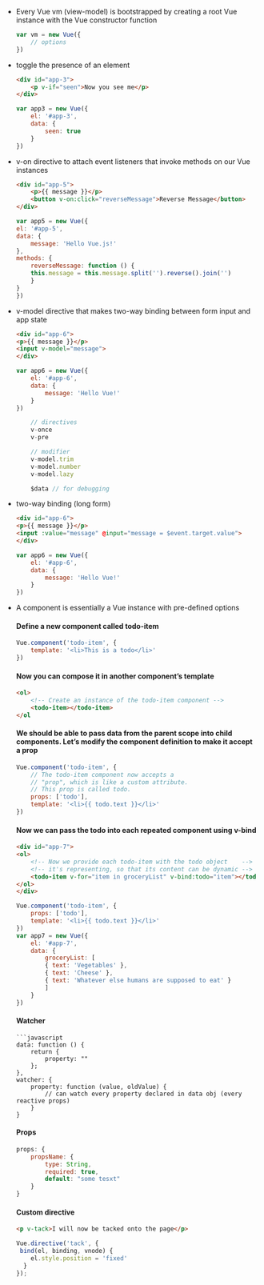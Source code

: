 
- Every Vue vm (view-model) is bootstrapped by creating a root Vue instance with the Vue constructor function
    ```javascript
    var vm = new Vue({
        // options
    })
    ```

- toggle the presence of an element
    ```html
    <div id="app-3">
        <p v-if="seen">Now you see me</p>
    </div>
    ```
    ```javascript
    var app3 = new Vue({
        el: '#app-3',
        data: {
            seen: true
        }
    })
    ```

- v-on directive to attach event listeners that invoke methods on our Vue instances
    ```html
    <div id="app-5">
        <p>{{ message }}</p>
        <button v-on:click="reverseMessage">Reverse Message</button>
    </div>
    ```
    ```javascript
    var app5 = new Vue({
    el: '#app-5',
    data: {
        message: 'Hello Vue.js!'
    },
    methods: {
        reverseMessage: function () {
        this.message = this.message.split('').reverse().join('')
        }
    }
    })
    ```

- v-model directive that makes two-way binding between form input and app state
    ```html
    <div id="app-6">
    <p>{{ message }}</p>
    <input v-model="message">
    </div>
    ```
    ```javascript
    var app6 = new Vue({
        el: '#app-6',
        data: {
            message: 'Hello Vue!'
        }
    })
    ```
    
    ```js
        // directives
        v-once
        v-pre
    ```
    
    ```js
        // modifier
        v-model.trim
        v-model.number
        v-model.lazy
    ```
    ```js
        $data // for debugging
    ```

- two-way binding (long form)
    ```html
    <div id="app-6">
    <p>{{ message }}</p>
    <input :value="message" @input="message = $event.target.value">
    </div>
    ```
    ```javascript
    var app6 = new Vue({
        el: '#app-6',
        data: {
            message: 'Hello Vue!'
        }
    })
    ```

- A component is essentially a Vue instance with pre-defined options
    
    #### Define a new component called todo-item
    ```javascript
    Vue.component('todo-item', {
        template: '<li>This is a todo</li>'
    })
    ```

    #### Now you can compose it in another component’s template
    ```html
    <ol>
        <!-- Create an instance of the todo-item component -->
        <todo-item></todo-item>
    </ol
    ```

    #### We should be able to pass data from the parent scope into child components. Let’s modify the component definition to make it accept a prop
    ```javascript
    Vue.component('todo-item', {
        // The todo-item component now accepts a
        // "prop", which is like a custom attribute.
        // This prop is called todo.
        props: ['todo'],
        template: '<li>{{ todo.text }}</li>'
    })
    ```

    #### Now we can pass the todo into each repeated component using v-bind
    ```html
    <div id="app-7">
    <ol>
        <!-- Now we provide each todo-item with the todo object    -->
        <!-- it's representing, so that its content can be dynamic -->
        <todo-item v-for="item in groceryList" v-bind:todo="item"></todo-item>
    </ol>
    </div>
    ```
    ```javascript
    Vue.component('todo-item', {
        props: ['todo'],
        template: '<li>{{ todo.text }}</li>'
    })
    var app7 = new Vue({
        el: '#app-7',
        data: {
            groceryList: [
            { text: 'Vegetables' },
            { text: 'Cheese' },
            { text: 'Whatever else humans are supposed to eat' }
            ]
        }
    })
    ```

    #### Watcher
    ```
    ```javascript
    data: function () {
        return {
            property: ""
        };
    },
    watcher: {
        property: function (value, oldValue) {
            // can watch every property declared in data obj (every reactive props)
        }
    }

    ```
    
    #### Props
    ```javascript
    props: {
        propsName: {
            type: String,
            required: true,
            default: "some tesxt"
        }
    }

    ```
    
    #### Custom directive
    ```html
    <p v-tack>I will now be tacked onto the page</p>
    ```
    ```javascript
    Vue.directive('tack', {
     bind(el, binding, vnode) {
        el.style.position = 'fixed'
      }
    });
    ```
